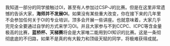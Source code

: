 我知道一部分的同学接触过OI，甚至有人参加过CSP-J的比赛。但是在这里非常遗憾的告诉大家，**海师并不发展OI**。如果没有某些重大改变，你在接下来的几年里不会参加任何关于OI的专业培训，顶多会开展一些讲座。也就意味着，大家几乎完完全全要通过自学的方式来学习OI。并且大家参与不到CCPC、ICPC等含金量极高的比赛，**蓝桥杯、天梯赛**将会是大家唯二能用到OI知识的比赛。这是一条彻彻底底的不归路，如果不是真的有大毅力和顶级天赋的同学，将极难获得成就。